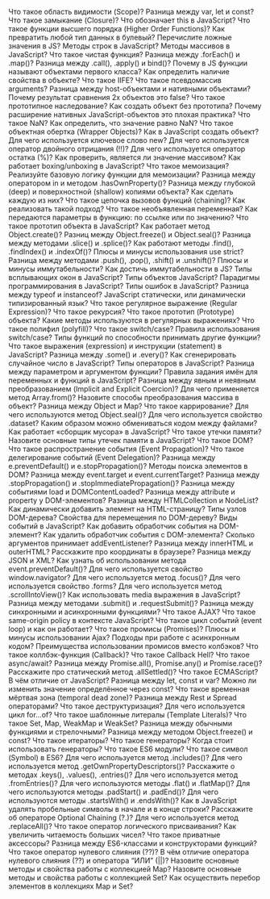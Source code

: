 Что такое область видимости (Scope)?
Разница между var, let и const?
Что такое замыкание (Closure)?
Что обозначает this в JavaScript?
Что такое функции высшего порядка (Higher Order Functions)?
Как превратить любой тип данных в булевый? Перечислите ложные значения в JS?
Методы строк в JavaScript?
Методы массивов в JavaScript?
Что такое чистая функция?
Разница между .forEach() и .map()?
Разница между .call(), .apply() и bind()?
Почему в JS функции называют объектами первого класса?
Как определить наличие свойства в объекте?
Что такое IIFE?
Что такое псевдомассив arguments?
Разница между host-объектами и нативными объектами?
Почему результат сравнения 2х объектов это false?
Что такое прототипное наследование? Как создать объект без прототипа?
Почему расширение нативных JavaScript-объектов это плохая практика?
Что такое NaN? Как определить, что значение равно NaN?
Что такое объектная обертка (Wrapper Objects)?
Как в JavaScript создать объект?
Для чего используется ключевое слово new?
Для чего используется оператор двойного отрицания (!!)?
Для чего используется оператор остатка (%)?
Как проверить, является ли значение массивом?
Как работает boxing/unboxing в JavaScript?
Что такое мемоизация? Реализуйте базовую логику функции для мемоизации?
Разница между оператором in и методом .hasOwnProperty()?
Разница между глубокой (deep) и поверхностной (shallow) копиями объекта? Как сделать каждую из них?
Что такое цепочка вызовов функций (chaining)? Как реализовать такой подход?
Что такое необъявленная переменная?
Как передаются параметры в функцию: по ссылке или по значению?
Что такое прототип объекта в JavaScript?
Как работает метод Object.create()?
Разниц между Object.freeze() и Object.seal()?
Разница между методами .slice() и .splice()?
Как работают методы .find(), .findIndex() и .indexOf()?
Плюсы и минусы использования use strict?
Разница между методами .push(), .pop(), .shift() и .unshift()?
Плюсы и минусы иммутабельности? Как достичь иммутабельности в JS?
Типы всплывающих окон в JavaScript?
Типы объектов JavaScript?
Парадигмы программирования в JavaScript?
Типы ошибок в JavaScript?
Разница между typeof и instanceof?
JavaScript статически, или динамически типизированный язык?
Что такое регулярное выражение (Regular Expression)?
Что такое рекурсия?
Что такое прототип (Prototype) объекта?
Какие методы используются в регулярных выражениях?
Что такое полифил (polyfill)?
Что такое switch/case? Правила использования switch/case?
Типы функций по способности принимать другие функции?
Что такое выражения (expression) и инструкции (statement) в JavaScript?
Разница между .some() и .every()?
Как сгенерировать случайное число в JavaScript?
Типы операторов в JavaScript?
Разница между параметром и аргументом функции?
Правила задания имён для переменных и функций в JavaScript?
Разница между явным и неявным преобразованием (Implicit and Explicit Coercion)?
Для чего применяется метод Array.from()?
Назовите способы преобразования массива в объект?
Разница между Object и Map?
Что такое каррирование?
Для чего используются метод Object.seal()?
Для чего используется свойство .dataset?
Каким образом можно обмениваться кодом между файлами?
Как работает «сборщик мусора» в JavaScript?
Что такое утечки памяти?
Назовите основные типы утечек памяти в JavaScript?
Что такое DOM?
Что такое распространение события (Event Propagation)?
Что такое делегирование событий (Event Delegation)?
Разница между e.preventDefault() и e.stopPropagation()?
Методы поиска элементов в DOM?
Разница между event.target и event.currentTarget?
Разница между .stopPropagation() и .stopImmediatePropagation()?
Разница между событиями load и DOMContentLoaded?
Разница между attribute и property у DOM-элементов?
Разница между HTMLCollection и NodeList?
Как динамически добавить элемент на HTML-страницу?
Типы узлов DOM-дерева?
Свойства для перемещения по DOM-дереву?
Виды событий в JavaScript?
Как добавить обработчик события на DOM-элемент?
Как удалить обработчик события с DOM-элемента?
Сколько аргументов принимает addEventListener?
Разница между innerHTML и outerHTML?
Расскажите про координаты в браузере?
Разница между JSON и XML?
Как узнать об использовании метода event.preventDefault()?
Для чего используется свойство window.navigator?
Для чего используется метод .focus()?
Для чего используется свойство .forms?
Для чего используется метод .scrollIntoView()?
Как использовать media выражения в JavaScript?
Разница между методами .submit() и .requestSubmit()?
Разница между синхронными и асинхронными функциями?
Что такое AJAX?
Что такое same-origin policy в контексте JavaScript?
Что такое цикл событий (event loop) и как он работает?
Что такое промисы (Promises)?
Плюсы и минусы использовании Ajax?
Подходы при работе с асинхронным кодом?
Преимущества использовании промисов вместо колбэков?
Что такое коллбэк-функция (Callback)? Что такое Callback Hell?
Что такое async/await?
Разница между Promise.all(), Promise.any() и Promise.race()?
Расскажите про статический метод .allSettled()?
Что такое ECMAScript? В чём отличие от JavaScript?
Разница между let, const и var?
Можно ли изменить значение определённое через const?
Что такое временная мёртвая зона (temporal dead zone)?
Разница между Rest и Spread операторами?
Что такое деструктуризация?
Для чего используется цикл for…of?
Что такое шаблонные литералы (Template Literals)?
Что такое Set, Map, WeakMap и WeakSet?
Разница между обычными функциями и стрелочными?
Разница между методом Object.freeze() и const?
Что такое итераторы?
Что такое генераторы? Когда стоит использовать генераторы?
Что такое ES6 модули?
Что такое символ (Symbol) в ES6?
Для чего используется метод .includes()?
Для чего используется метод .getOwnPropertyDescriptors()?
Расскажите о методах .keys(), .values(), .entries()?
Для чего используется метод .fromEntries()?
Для чего используются методы .flat() и .flatMap()?
Для чего используются методы .padStart() и .padEnd()?
Для чего используются методы .startsWith() и .endsWith()?
Как в JavaScript удалять пробельные символы в начале и в конце строки?
Расскажите об операторе Optional Chaining (?.)?
Для чего используется метод .replaceAll()?
Что такое оператор логического присваивания?
Как увеличить читаемость больших чисел?
Что такое приватные аксессоры?
Разница между ES6-классами и конструкторами функций?
Что такое оператор нулевого слияния (??)?
В чём отличие оператора нулевого слияния (??) и оператора “ИЛИ” (||)?
Назовите основные методы и свойства работы с коллекцией Map?
Назовите основные методы и свойства работы с коллекцией Set?
Как осуществить перебор элементов в коллекциях Map и Set?